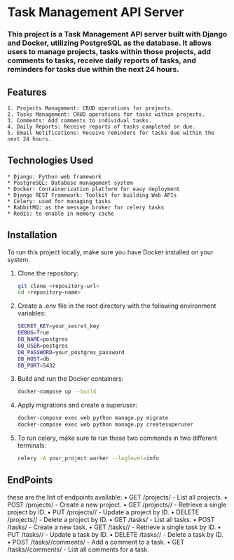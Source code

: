 # Task Management API Server

### This project is a Task Management API server built with Django and Docker, utilizing PostgreSQL as the database. It allows users to manage projects, tasks within those projects, add comments to tasks, receive daily reports of tasks, and reminders for tasks due within the next 24 hours.
## Features

    1. Projects Management: CRUD operations for projects.
    2. Tasks Management: CRUD operations for tasks within projects.
    3. Comments: Add comments to individual tasks.
    4. Daily Reports: Receive reports of tasks completed or due.
    5. Email Notifications: Receive reminders for tasks due within the next 24 hours.

## Technologies Used

    * Django: Python web framework
    * PostgreSQL: Database management system
    * Docker: Containerization platform for easy deployment
    * Django REST Framework: Toolkit for building Web APIs
    * Celery: used for managing tasks
    * RabbitMQ: as the message broker for celery tasks
    * Redis: to enable in memory cache

## Installation

To run this project locally, make sure you have Docker installed on your system.

1. Clone the repository:
   ```bash
   git clone <repository-url>
   cd <repository-name>
   ```
2. Create a .env file in the root directory with the following environment variables:
   ```bash
   SECRET_KEY=your_secret_key
   DEBUG=True
   DB_NAME=postgres
   DB_USER=postgres
   DB_PASSWORD=your_postgres_password
   DB_HOST=db
   DB_PORT=5432
   ```
3. Build and run the Docker containers:
   ```bash
   docker-compose up --build
   ```
4. Apply migrations and create a superuser:
   ```bash
   docker-compose exec web python manage.py migrate
   docker-compose exec web python manage.py createsuperuser
   ```
5. To run celery, make sure to run these two commands in two different terminals:
   ```bash
   celery -A your_project worker --loglevel=info
   ```
## EndPoints
these are the list of endpoints available:
• GET /projects/ - List all projects.
• POST /projects/ - Create a new project.
• GET /projects/<id>/ - Retrieve a single project by ID.
• PUT /projects/<id>/ - Update a project by ID.
• DELETE /projects/<id>/ - Delete a project by ID.
• GET /tasks/ - List all tasks.
• POST /tasks/ - Create a new task.
• GET /tasks/<id>/ - Retrieve a single task by ID.
• PUT /tasks/<id>/ - Update a task by ID.
• DELETE /tasks/<id>/ - Delete a task by ID.
• POST /tasks/<id>/comments/ - Add a comment to a task.
• GET /tasks/<id>/comments/ - List all comments for a task.



